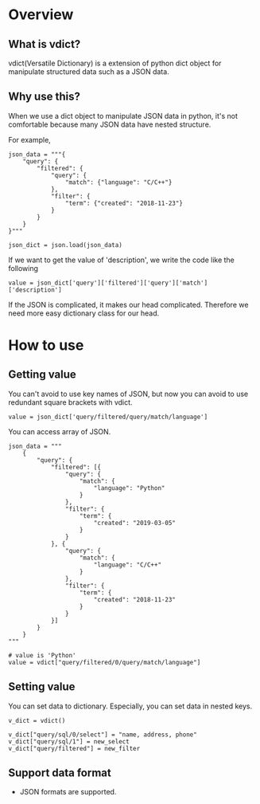 # Overview
## What is vdict?
vdict(Versatile Dictionary) is a extension of python dict object for manipulate structured data such as a JSON data.

## Why use this?

When we use a dict object to manipulate JSON data in python, it's not comfortable because many JSON data have nested structure.

For example,

    json_data = """{
        "query": {
            "filtered": {
                "query": {
                    "match": {"language": "C/C++"}
                },
                "filter": {
                    "term": {"created": "2018-11-23"}
                }
            }
        }
    }"""
    
    json_dict = json.load(json_data)

If we want to get the value of 'description', we write the code like the following

    value = json_dict['query']['filtered']['query']['match']['description']

If the JSON is complicated, it makes our head complicated. Therefore we need more easy dictionary class for our head.

# How to use

## Getting value

You can't avoid to use key names of JSON, but now you can avoid to use redundant square brackets with vdict.

    value = json_dict['query/filtered/query/match/language']

You can access array of JSON.

    json_data = """
        {
            "query": {
                "filtered": [{
                    "query": {
                        "match": {
                            "language": "Python"
                        }
                    },
                    "filter": {
                        "term": {
                            "created": "2019-03-05"
                        }
                    }
                }, {
                    "query": {
                        "match": {
                            "language": "C/C++"
                        }
                    },
                    "filter": {
                        "term": {
                            "created": "2018-11-23"
                        }
                    }
                }]
            }
        }
    """
    
    # value is 'Python'
    value = vdict["query/filtered/0/query/match/language"]
    

## Setting value

You can set data to dictionary. Especially, you can set data in nested keys.

    v_dict = vdict()
    
    v_dict["query/sql/0/select"] = "name, address, phone"
    v_dict["query/sql/1"] = new_select
    v_dict["query/filtered"] = new_filter


## Support data format
- JSON formats are supported.
